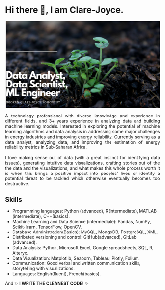 # Hi there 👋, I am Clare-Joyce.

![Alt](https://github.com/Clare-Joyce/Clare-Joyce/blob/main/Minimal%20Photocentric%20Job%20Hunting%20Blog%20Banner.png)

<div style="text-align: justify"> A technology professional with diverse knowledge and experience in different fields, and 3+ years experience in analyzing data and building machine learning models. Interested in exploring the potential of machine learning algorithms and data analysis in addressing some major challenges in energy industries and improving energy reliability. Currently serving as a data analyst, analyzing data, and improving the estimation of energy reliability metrics in Sub-Saharan Africa.</div>

<br>
<div style="text-align: justify"> I love making sense out of data (with a great instinct for identifying data issues), generating intuitive data visualizations, crafting stories out of the the data and the visualizations, and what makes this whole process worth it is when this brings a positive impact into peoples' lives or identify a potential threat to be tackled which otherwise eventually becomes too destructive. </div>

## Skills
* Programming languages: Python (advanced), R(intermediate), MATLAB (intermediate), C++(basics).
* Machine Learning and Data Science (intermediate): Pandas, NumPy, Scikit-learn, TensorFlow, OpenCV.
* Database Administration(Basics): MySQL, MongoDB, PostgreSQL, XML.
* Distributed versioning and control: GitHub(advanced), GitLab (advanced).
* Data Analysis: Python, Microsoft Excel, Google spreadsheets, SQL, R, Alteryx.
* Data Visualization: Matplotlib, Seaborn, Tableau, Plotly, Folium.
* Communication: Good verbal and written communication skills, storytelling with visualizations.
* Languages: English(fluent), French(basics).

And 
✨ **I WRITE THE CLEANEST CODE!** ✨

<!--
**Clare-Joyce/Clare-Joyce** is a ✨ _special_ ✨ repository because its `README.md` (this file) appears on your GitHub profile.

Here are some ideas to get you started:

- 🔭 I’m currently working on ...
- 🌱 I’m currently learning ...
- 👯 I’m looking to collaborate on ...
- 🤔 I’m looking for help with ...
- 💬 Ask me about ...
- 📫 How to reach me: ...
- 😄 Pronouns: ...
- ⚡ Fun fact: ...
- 📖 Reading list 
- Hobbies
- Also dabble with writing (with aspirations of being a good writer)
-->

